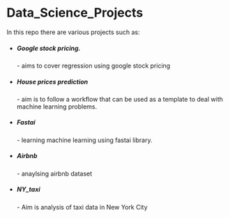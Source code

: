 # Data_Science_Projects
<p>In this repo there are various projects such as:
<ul>
	<li>
		<h5>Google stock pricing.</h5> - aims to cover regression using google stock pricing
	</li>
	<li>
		<h5>House prices prediction</h5> - aim is to follow a workflow that can be used as a template to deal with machine learning problems. 
	</li>	
		<li>
		<h5>Fastai</h5> - learning machine learning using fastai library.
	</li>
		<li>
		<h5>Airbnb</h5> - anaylsing airbnb dataset
	</li>
		<li>
		<h5>NY_taxi</h5> - Aim is analysis of taxi data in New York City
	</li>	

</ul>
</p>
